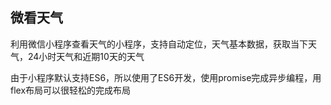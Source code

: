 ## 微看天气

利用微信小程序查看天气的小程序，支持自动定位，天气基本数据，获取当下天气，24小时天气和近期10天的天气

由于小程序默认支持ES6，所以使用了ES6开发，使用promise完成异步编程，用flex布局可以很轻松的完成布局

